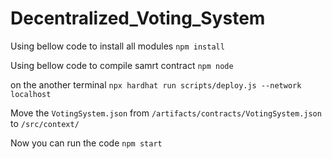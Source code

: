 # Decentralized_Voting_System

Using bellow code to install all modules
```npm install```

Using bellow code to compile samrt contract
```npm node```

on the another terminal
```npx hardhat run scripts/deploy.js --network localhost```

Move the ```VotingSystem.json``` from ```/artifacts/contracts/VotingSystem.json``` to ```/src/context/```

Now you can run the code 
```npm start```
